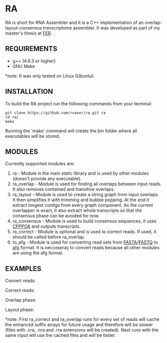 # RA

RA is short for RNA Assembler and it is a C++ implementation of an overlap-layout-consensus transcriptome assembler. It was developed as part of my master's thesis at [FER](http://www.fer.unizg.hr).

## REQUIREMENTS
- g++ (4.6.3 or higher)
- GNU Make

\*note: It was only tested on Linux (Ubuntu).

## INSTALLATION

To build the RA project run the following commands from your terminal:

    git clone https://github.com/rvaser/ra.git ra
    cd ra/
    make

Running the 'make' command will create the bin folder where all executables will be stored.

## MODULES

Currently supported modules are:

1. ra - Module is the main static library and is used by other modules (doesn't provide any executable).
2. ra_overlap - Module is used for finding all overlaps between input reads. It also removes contained and transitive overlaps.
3. ra_layout - Module is used to create a string graph from input overlaps. It then simplifies it with trimming and bubble popping. At the end it extract longest contigs from every graph component. As the current overlapper is exact, it also extract whole transcripts so that the consensus phase can be avoided for now.
4. ra_consensus - Module is used to build consensus sequences, it uses [CPPPOA](https://github.com/mculinovic/cpppoa) and outputs transcripts.
5. ra_correct - Module is optional and is used to correct reads. If used, it should be called before ra_overlap.
6. to_afg - Module is used for converting read sets from [FASTA][1]/[FASTQ][2] to [afg][3] format. It is necceseray to convert reads because all other modules are using the afg format.

## EXAMPLES

Convert reads:

Correct reads:

Overlap phase:

Layout phase:


\*note: First ra_correct and ra_overlap runs for every set of reads will cache the enhanced suffix arrays for future usage and therefore will be slower (files with .cra, .nra and .rra extensions will be created). Next runs with the same input will use the cached files and will be faster.

[1]: https://en.wikipedia.org/wiki/FASTA_format "FASTA"
[2]: https://en.wikipedia.org/wiki/FASTQ_format "FASTQ"
[3]: amos.sourceforge.net/wiki/index.php/Message_Types "afg"